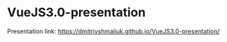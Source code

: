 # VueJS3.0-presentation

Presentation link: https://dmitriyshmaliuk.github.io/VueJS3.0-presentation/
